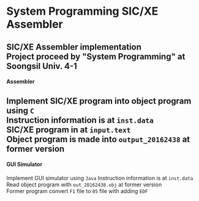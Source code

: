 # System Programming SIC/XE Assembler
SIC/XE Assembler implementation  
Project proceed by "System Programming" at Soongsil Univ. 4-1  
---
#### Assembler
Implement SIC/XE program into object program using `C`  
Instruction information is at `inst.data`  
SIC/XE program in at `input.text`  
Object program is made into `output_20162438` at former version  
---
#### GUI Simulator
Implement GUI simulator using `Java`
Instruction information is at `inst.data`  
Read object program with `out_20162438.obj` at former version  
Former program convert `F1` file to `05` file with adding `EOF`